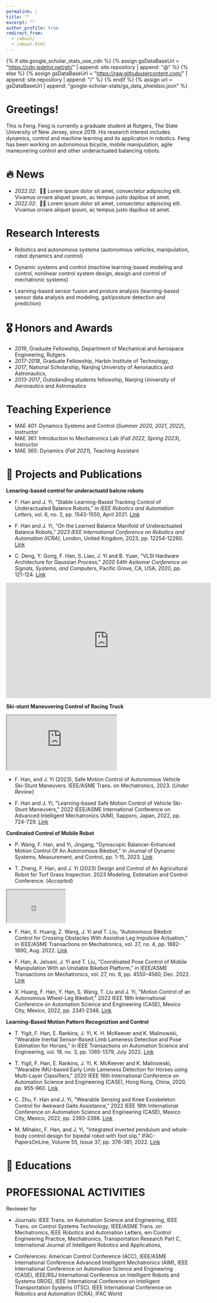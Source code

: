 ```yaml
---
permalink: /
title: ""
excerpt: ""
author_profile: true
redirect_from: 
  - /about/
  - /about.html
---
```


{% if site.google_scholar_stats_use_cdn %}
{% assign gsDataBaseUrl = "https://cdn.jsdelivr.net/gh/" | append: site.repository | append: "@" %}
{% else %}
{% assign gsDataBaseUrl = "https://raw.githubusercontent.com/" | append: site.repository | append: "/" %}
{% endif %}
{% assign url = gsDataBaseUrl | append: "google-scholar-stats/gs_data_shieldsio.json" %}

<span class='anchor' id='about-me'></span>

# Greetings!
This is Feng. Feng is currently a graduate student at Rutgers, The State University of New Jersey, since 2019. His research interest includes dynamics, control and machine learning and its application in robotics. Feng has been working on autonomous bicycle, mobile manipulation, agile maneuvering control and other underactuated balancing robots. 


# 🔥 News
- *2022.02*: &nbsp;🎉🎉 Lorem ipsum dolor sit amet, consectetur adipiscing elit. Vivamus ornare aliquet ipsum, ac tempus justo dapibus sit amet. 
- *2022.02*: &nbsp;🎉🎉 Lorem ipsum dolor sit amet, consectetur adipiscing elit. Vivamus ornare aliquet ipsum, ac tempus justo dapibus sit amet. 


# Research Interests

- Robotics and autonomous systems (autonomous vehicles, manipulation, robot dynamics and control)

- Dynamic systems and control (machine learning-based modeling and control, nonlinear control system design,  design and control of mechatronic systems)

- Learning-based sensor fusion and posture analysis
(learning-based sensor data analysis and modeling, 
gait/posture detection and prediction)



# 🎖 Honors and Awards
- *2019*, Graduate Fellowship, Department of Mechanical and Aerospace Engineering, Rutgers.
- *2017-2018*, Graduate Fellowship, Harbin Institute of Technology, 
- *2017*, National Scholarship, Nanjing University of Aeronautics and Astronautics, 
- *2013-2017*, Outsdanding students fellowship, Nanjing University of Aeronautics and Astronautics


# Teaching Experience
- MAE 401: Dynamics Systems and Control (*Summer 2020, 2021, 2022*), Instructor
- MAE 361: Introduction to Mechatronics Lab (*Fall 2022, Spring 2023*), Instructor
- MAE 365: Dynamics (*Fall 2021*), Teaching Assistant



# 📝 Projects and Publications 

<b> Lenaring-based control for underactuatd balcne robots </b>

- F. Han and J. Yi, "Stable Learning-Based Tracking Control of Underactuated Balance Robots," in *IEEE Robotics and Automation Letters*, vol. 6, no. 2, pp. 1543-1550, April 2021. <a href="https://ieeexplore.ieee.org/abstract/document/9345449/"> Link</a>

- F. Han and J. Yi, "On the Learned Balance Manifold of Underactuated Balance Robots," *2023 IEEE International Conference on Robotics and Automation (ICRA)*, London, United Kingdom, 2023, pp. 12254-12260. <a href="https://ieeexplore.ieee.org/abstract/document/10161088/"> Link</a>

- C. Deng, Y. Gong, F. Han, S. Liao, J. Yi and B. Yuan, "VLSI Hardware Architecture for Gaussian Process," *2020 54th Asilomar Conference on Signals, Systems, and Computers*, Pacific Grove, CA, USA, 2020, pp. 121-124. <a href="https://ieeexplore.ieee.org/abstract/document/9443272"> Link</a>


<div class="video-container">
    <iframe width="560" height="315" src="https://www.youtube.com/embed/RcnksOUugcA" frameborder="0" allow="accelerometer; autoplay; encrypted-media; gyroscope; picture-in-picture" allowfullscreen></iframe>
</div>


<b> Ski-stunt Maneuvering Control of Racing Truck </b>


<div class="video-container">
    <iframe class="video" src="https://www.youtube.com/embed/RcnksOUugcA" allowfullscreen></iframe>
</div>


- F. Han, and J. Yi (2023), Safe Motion Control of Autonomous Vehicle Ski-Stunt Maneuvers. IEEE/ASME Trans. on Mechatronics, 2023. (*Under Review*)


- F. Han and J. Yi, "Learning-based Safe Motion Control of Vehicle Ski-Stunt Maneuvers," 2022 IEEE/ASME International Conference on Advanced Intelligent Mechatronics (AIM), Sapporo, Japan, 2022, pp. 724-729. <a href="https://ieeexplore.ieee.org/abstract/document/9863309/"> Link</a>

<div class='paper-box-text' markdown="1">


<b> Cordinated Control of Mobile Robot </b><br /> 

- P. Wang, F. Han, and Yi, Jingang, "Gyroscopic Balancer-Enhanced Motion Control Of An Autonomous Bikebot," in Journal of Dynamic Systems, Measurement, and Control, pp. 1-15, 2023. <a href="https://asmedigitalcollection.asme.org/dynamicsystems/article/doi/10.1115/1.4063014/1164571"> Link</a>


- T. Zheng, F. Han, and J. Yi (2023) Design and Control of An Agricultural Robot for Turf Grass Inspection. 2023 Modeling, Estimation and Control Conference. (*Accepted*)

<iframe width="160" height="90" src="https://www.youtube.com/embed/cyA_f5utthc">
</iframe>


- F. Han, X. Huang, Z. Wang, J. Yi and T. Liu, "Autonomous Bikebot Control for Crossing Obstacles With Assistive Leg Impulsive Actuation," in IEEE/ASME Transactions on Mechatronics, vol. 27, no. 4, pp. 1882-1890, Aug. 2022. <a href="https://ieeexplore.ieee.org/abstract/document/9781431/"> Link</a>



- F. Han, A. Jelvani, J. Yi and T. Liu, "Coordinated Pose Control of Mobile Manipulation With an Unstable Bikebot Platform," in IEEE/ASME Transactions on Mechatronics, vol. 27, no. 6, pp. 4550-4560, Dec. 2022. <a href="https://ieeexplore.ieee.org/abstract/document/9750394/"> Link</a>



- X. Huang, F. Han, Y. Han, S. Wang, T. Liu and J. Yi, "Motion Control of an Autonomous Wheel-Leg Bikebot," 2022 IEEE 18th International Conference on Automation Science and Engineering (CASE), Mexico City, Mexico, 2022, pp. 2341-2346. <a href="https://ieeexplore.ieee.org/abstract/document/9926543/"> Link</a>

<div class='paper-box-text' markdown="1">


<b> Learning-Based Motion Pattern Recogniztion and Control </b>

- T. Yigit, F. Han, E. Rankins, J. Yi, K. H. McKeever and K. Malinowski, "Wearable Inertial Sensor-Based Limb Lameness Detection and Pose Estimation for Horses," in IEEE Transactions on Automation Science and Engineering, vol. 19, no. 3, pp. 1365-1379, July 2022. <a href="https://ieeexplore.ieee.org/abstract/document/9743494"> Link</a>



- T. Yigit, F. Han, E. Rankins, J. Yi, K. McKeever and K. Malinowski, "Wearable IMU-based Early Limb Lameness Detection for Horses using Multi-Layer Classifiers," 2020 IEEE 16th International Conference on Automation Science and Engineering (CASE), Hong Kong, China, 2020, pp. 955-960. <a href="https://ieeexplore.ieee.org/abstract/document/9216873"> Link</a>


- C. Zhu, F. Han and J. Yi, "Wearable Sensing and Knee Exoskeleton Control for Awkward Gaits Assistance," 2022 IEEE 18th International Conference on Automation Science and Engineering (CASE), Mexico City, Mexico, 2022, pp. 2393-2398. <a href="https://ieeexplore.ieee.org/abstract/document/9926655"> Link</a>

- M. Mihalec, F. Han, and J. Yi, "Integrated inverted pendulum and whole-body control design for bipedal robot with foot slip," IFAC-PapersOnLine,
Volume 55, Issue 37, pp. 376-381, 2022. <a href="https://www.sciencedirect.com/science/article/pii/S2405896322028555"> Link</a>

<div class='paper-box-text' markdown="1">




# 📖 Educations



# PROFESSIONAL ACTIVITIES

Reviewer for
- Journals: IEEE Trans. on Automation Science and Engineering, IEEE Trans. on Control Systems Technology, IEEE/ASME Trans. on Mechatronics, IEEE Robotics and Automation Letters, em Control Engineering Practice, Mechatronics, Transportation Research Part C, International Journal of Intelligent Robotics and Applications,

- Conferences: American Control Conference (ACC), IEEE/ASME International Conference Advanced Intelligent Mechatronics (AIM), IEEE International Conference on Automation Science and Engineering (CASE), IEEE/RSJ International Conference on Intelligent Robots and Systems (IROS), IEEE International Conference on Intelligent Transportation Systems (ITSC), IEEE International Conference on Robotics and Automation (ICRA), IFAC World